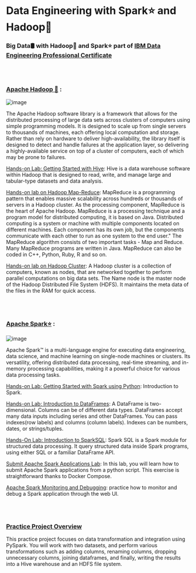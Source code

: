 #  **Data Engineering with Spark⭐ and Hadoop🐘**

###  **Big Data🛢️ with Hadoop🐘 and Spark⭐ part of [IBM Data Engineering Professional Certificate](https://www.coursera.org/learn/introduction-to-big-data-with-spark-hadoop/home/module/1)**
 

<br/><br/>




### **[Apache Hadoop 🐘](https://hadoop.apache.org/)** : 

![image](https://github.com/Kmohamedalie/Big-Data-Hadoop-Spark-lab/assets/63104472/b991829a-56b0-466a-85aa-5ab6b9280a6e)


The Apache Hadoop software library is a framework that allows for the distributed processing of large data sets across clusters of computers using simple programming models. It is designed to scale up from single servers to thousands of machines, each offering local computation and storage. Rather than rely on hardware to deliver high-availability, the library itself is designed to detect and handle failures at the application layer, so delivering a highly-available service on top of a cluster of computers, each of which may be prone to failures.

[Hands-on Lab: Getting Started with Hive](https://github.com/Kmohamedalie/Data-Engineering/tree/master/Hands-on%20Lab%3A%20Getting%20Started%20with%20Hive): Hive is a data warehouse software within Hadoop that is designed to read, write, and manage large and tabular-type datasets and data analysis.

[Hands-on lab on Hadoop Map-Reduce](https://github.com/Kmohamedalie/IBM-Hadoop-Spark-lab/tree/master/Hands-on%20Lab%3A%20Hadoop%20MapReduce): MapReduce is a programming pattern that enables massive scalability across hundreds or thousands of servers in a Hadoop cluster. As the processing component, MapReduce is the heart of Apache Hadoop. MapReduce is a processing technique and a program model for distributed computing, it is based on Java. Distributed computing is a system or machine with multiple components located on different machines. Each component has its own job, but the components communicate with each other to run as one system to the end user." The MapReduce algorithm consists of two important tasks - Map and Reduce. Many MapReduce programs are written in Java. MapReduce can also be coded in C++, Python, Ruby, R and so on.

[Hands-on lab on Hadoop Cluster](https://github.com/Kmohamedalie/IBM-Hadoop-Spark-lab/tree/master/Hands-on%20lab%20on%20Hadoop%20Cluster): A Hadoop cluster is a collection of computers, known as nodes, that are networked together to perform parallel computations on big data sets. The Name node is the master node of the Hadoop Distributed File System (HDFS). It maintains the meta data of the files in the RAM for quick access.
 

<br/><br/>




### **[Apache Spark⭐](https://spark.apache.org/)** : 

![image](https://github.com/Kmohamedalie/Big-Data-Hadoop-Spark-lab/assets/63104472/331e54b4-b021-47cd-9a0e-8641cc256e53)



Apache Spark™ is a multi-language engine for executing data engineering, data science, and machine learning on single-node machines or clusters. Its versatility, offering distributed data processing, real-time streaming, and in-memory processing capabilities, making it a powerful choice for various data processing tasks. 

[Hands-on Lab: Getting Started with Spark using Python](https://github.com/Kmohamedalie/Big-Data-Hadoop-Spark-lab/tree/master/Hands-on%20Lab%3A%20Getting%20Started%20with%20Spark%20using%20Python): Introduction to Spark.

[Hands-on Lab: Introduction to DataFrames](https://github.com/Kmohamedalie/Big-Data-Hadoop-Spark-lab/blob/master/Hands-on%20Lab%3A%20Introduction%20to%20DataFrames/DataFrames.ipynb): A DataFrame is two-dimensional. Columns can be of different data types. DataFrames accept many data inputs including series and other DataFrames. You can pass indexes(row labels) and columns (column labels). Indexes can be numbers, dates, or strings/tuples.

[Hands-On Lab: Introduction to SparkSQL](https://github.com/Kmohamedalie/Big-Data-Hadoop-Spark-lab/blob/master/Hands-On%20Lab%3A%20Introduction%20to%20SparkSQL/SparkSQL.ipynb): Spark SQL is a Spark module for structured data processing. It query structured data inside Spark programs, using either SQL or a familiar DataFrame API.

[Submit Apache Spark Applications Lab](https://github.com/Kmohamedalie/Big-Data-Hadoop-Spark-lab/blob/master/Hands-on%20Lab%3A%20Submit%20Apache%20Spark%20Applications/Spark%20Application.pdf): In this lab, you will learn how to submit Apache Spark applications from a python script. This exercise is straightforward thanks to Docker Compose.

[Apache Spark Monitoring and Debugging](https://github.com/Kmohamedalie/Big-Data-Hadoop-Spark-lab/tree/master/Apache%20Spark%20Monitoring%20and%20Debugging): practice how to monitor and debug a Spark application through the web UI.

<br/><br/>



### **[Practice Project Overview](https://github.com/Kmohamedalie/Big-Data-Hadoop-Spark-lab/blob/master/Practice%20Project/FinalAssignment.ipynb)**
This practice project focuses on data transformation and integration using PySpark. You will work with two datasets, and perform various transformations such as adding columns, renaming columns, dropping unnecessary columns, joining dataframes, and finally, writing the results into a Hive warehouse and an HDFS file system.
